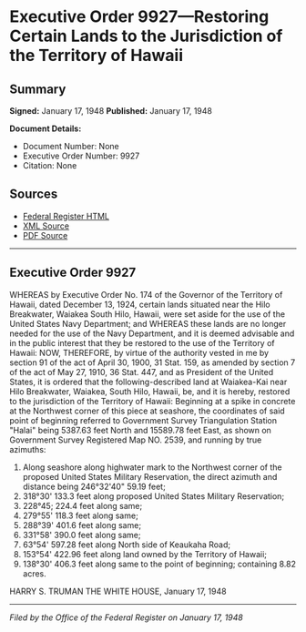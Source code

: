 # Executive Order 9927—Restoring Certain Lands to the Jurisdiction of the Territory of Hawaii

## Summary

**Signed:** January 17, 1948
**Published:** January 17, 1948

**Document Details:**
- Document Number: None
- Executive Order Number: 9927
- Citation: None

## Sources
- [Federal Register HTML](https://www.presidency.ucsb.edu/documents/executive-order-9927-restoring-certain-lands-the-jurisdiction-the-territory-hawaii)
- [XML Source](None)
- [PDF Source](None)

---

## Executive Order 9927

WHEREAS by Executive Order No. 174 of the Governor of the Territory of Hawaii, dated December 13, 1924, certain lands situated near the Hilo Breakwater, Waiakea South Hilo, Hawaii, were set aside for the use of the United States Navy Department; and
WHEREAS these lands are no longer needed for the use of the Navy Department, and it is deemed advisable and in the public interest that they be restored to the use of the Territory of Hawaii:
NOW, THEREFORE, by virtue of the authority vested in me by section 91 of the act of April 30, 1900, 31 Stat. 159, as amended by section 7 of the act of May 27, 1910, 36 Stat. 447, and as President of the United States, it is ordered that the following-described land at Waiakea-Kai near Hilo Breakwater, Waiakea, South Hilo, Hawaii, be, and it is hereby, restored to the jurisdiction of the Territory of Hawaii:
Beginning at a spike in concrete at the Northwest corner of this piece at seashore, the coordinates of said point of beginning referred to Government Survey Triangulation Station "Halai" being 5387.63 feet North and 15589.78 feet East, as shown on Government Survey Registered Map NO. 2539, and running by true azimuths:
1. Along seashore along highwater mark to the Northwest corner of the proposed United States Military Reservation, the direct azimuth and distance being 246°32'40" 59.19 feet;
2. 318°30' 133.3 feet along proposed United States Military Reservation;
3. 228°45; 224.4 feet along same;
4. 279°55' 118.3 feet along same;
5. 288°39' 401.6 feet along same;
6. 331°58' 390.0 feet along same;
7. 63°54' 597.28 feet along North side of Keaukaha Road;
8. 153°54' 422.96 feet along land owned by the Territory of Hawaii;
9. 138°30' 406.3 feet along same to the point of beginning; containing 8.82 acres.

HARRY S. TRUMAN
THE WHITE HOUSE,
January 17, 1948

---

*Filed by the Office of the Federal Register on January 17, 1948*
